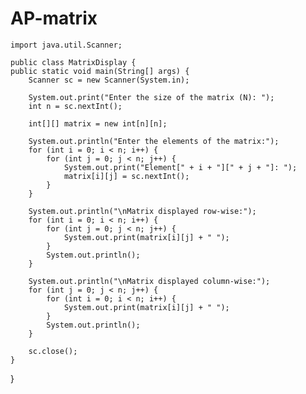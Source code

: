 # AP-matrix

    import java.util.Scanner;

    public class MatrixDisplay {
    public static void main(String[] args) {
        Scanner sc = new Scanner(System.in);

        System.out.print("Enter the size of the matrix (N): ");
        int n = sc.nextInt();

        int[][] matrix = new int[n][n];

        System.out.println("Enter the elements of the matrix:");
        for (int i = 0; i < n; i++) {
            for (int j = 0; j < n; j++) {
                System.out.print("Element[" + i + "][" + j + "]: ");
                matrix[i][j] = sc.nextInt();
            }
        }

        System.out.println("\nMatrix displayed row-wise:");
        for (int i = 0; i < n; i++) {
            for (int j = 0; j < n; j++) {
                System.out.print(matrix[i][j] + " ");
            }
            System.out.println();
        }

        System.out.println("\nMatrix displayed column-wise:");
        for (int j = 0; j < n; j++) {
            for (int i = 0; i < n; i++) {
                System.out.print(matrix[i][j] + " ");
            }
            System.out.println();
        }

        sc.close();
    }
}
